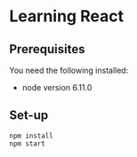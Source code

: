 
# Learning React

## Prerequisites
You need the following installed:
- node version 6.11.0

## Set-up

```
npm install
npm start
```

